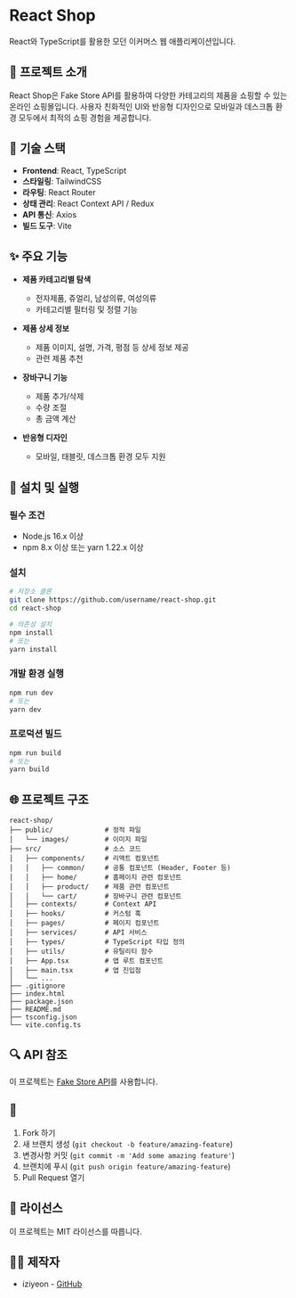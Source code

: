 # React Shop

React와 TypeScript를 활용한 모던 이커머스 웹 애플리케이션입니다.

## 🚀 프로젝트 소개

React Shop은 Fake Store API를 활용하여 다양한 카테고리의 제품을 쇼핑할 수 있는 온라인 쇼핑몰입니다. 사용자 친화적인 UI와 반응형 디자인으로 모바일과 데스크톱 환경 모두에서 최적의 쇼핑 경험을 제공합니다.

## 🔨 기술 스택

- **Frontend**: React, TypeScript
- **스타일링**: TailwindCSS
- **라우팅**: React Router
- **상태 관리**: React Context API / Redux
- **API 통신**: Axios
- **빌드 도구**: Vite

## ✨ 주요 기능

- **제품 카테고리별 탐색**
  - 전자제품, 쥬얼리, 남성의류, 여성의류
  - 카테고리별 필터링 및 정렬 기능

- **제품 상세 정보**
  - 제품 이미지, 설명, 가격, 평점 등 상세 정보 제공
  - 관련 제품 추천

- **장바구니 기능**
  - 제품 추가/삭제
  - 수량 조절
  - 총 금액 계산

- **반응형 디자인**
  - 모바일, 태블릿, 데스크톱 환경 모두 지원

## 🔧 설치 및 실행

### 필수 조건
- Node.js 16.x 이상
- npm 8.x 이상 또는 yarn 1.22.x 이상

### 설치

```bash
# 저장소 클론
git clone https://github.com/username/react-shop.git
cd react-shop

# 의존성 설치
npm install
# 또는
yarn install
```

### 개발 환경 실행

```bash
npm run dev
# 또는
yarn dev
```

### 프로덕션 빌드

```bash
npm run build
# 또는
yarn build
```

## 🌐 프로젝트 구조

```
react-shop/
├── public/             # 정적 파일
│   └── images/         # 이미지 파일
├── src/                # 소스 코드
│   ├── components/     # 리액트 컴포넌트
│   │   ├── common/     # 공통 컴포넌트 (Header, Footer 등)
│   │   ├── home/       # 홈페이지 관련 컴포넌트
│   │   ├── product/    # 제품 관련 컴포넌트
│   │   └── cart/       # 장바구니 관련 컴포넌트
│   ├── contexts/       # Context API
│   ├── hooks/          # 커스텀 훅
│   ├── pages/          # 페이지 컴포넌트
│   ├── services/       # API 서비스
│   ├── types/          # TypeScript 타입 정의
│   ├── utils/          # 유틸리티 함수
│   ├── App.tsx         # 앱 루트 컴포넌트
│   ├── main.tsx        # 앱 진입점
│   └── ...
├── .gitignore
├── index.html
├── package.json
├── README.md
├── tsconfig.json
└── vite.config.ts
```

## 🔍 API 참조

이 프로젝트는 [Fake Store API](https://fakestoreapi.com/)를 사용합니다.

## 🤝 
1. Fork 하기
2. 새 브랜치 생성 (`git checkout -b feature/amazing-feature`)
3. 변경사항 커밋 (`git commit -m 'Add some amazing feature'`)
4. 브랜치에 푸시 (`git push origin feature/amazing-feature`)
5. Pull Request 열기

## 📄 라이선스
이 프로젝트는 MIT 라이선스를 따릅니다.

## 👨‍💻 제작자

- iziyeon - [GitHub](https://github.com/iziyeon)
